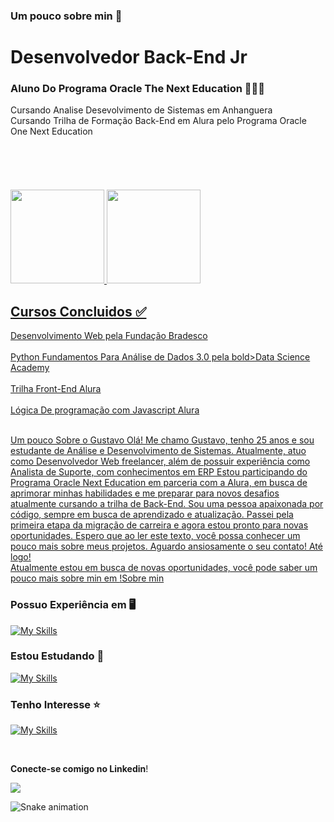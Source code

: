 ### Um pouco sobre min 🌈
<h1>Desenvolvedor Back-End Jr</h1>
<h3>Aluno Do Programa <bold>Oracle The Next Education 🚀🚀🚀</bold></h3>     
Cursando Analise Desevolvimento de Sistemas em Anhanguera <br>
Cursando Trilha de Formação Back-End em Alura pelo Programa Oracle One Next Education <br><br><br><br><br><br>
<div align="left">
    <a href="https://github.com/GustavoSilvaMarcal">
    <img height="150em" src="https://github-readme-stats.vercel.app/api?username=GustavoSilvaMarcal&show_icons=true&theme=tokyonight&include_all_commits=true&count_private=true"/>
    <img height="150em" src="https://github-readme-stats.vercel.app/api/top-langs/?username=GustavoSilvaMarcal&layout=compact&langs_count=7&theme=tokyonight"/>
</div>

<h2>Cursos Concluidos  ✅</h2>
  Desenvolvimento Web pela Fundação Bradesco <br><br>
  Python Fundamentos Para Análise de Dados 3.0 pela bold>Data Science Academy <br><br>
  Trilha Front-End Alura <br><br>
  Lógica De programação com Javascript Alura <br><br>


  Um pouco Sobre o Gustavo 
  Olá! Me chamo Gustavo, tenho 25 anos e sou estudante de Análise e Desenvolvimento de Sistemas. Atualmente, atuo como Desenvolvedor Web freelancer, além de possuir experiência como Analista de Suporte, com conhecimentos em ERP
  Estou participando do Programa Oracle Next Education em parceria com a Alura, em busca de aprimorar minhas habilidades e me preparar para novos desafios atualmente cursando a trilha de Back-End. 
  Sou uma pessoa apaixonada por código, sempre em busca de aprendizado e atualização.
  Passei pela primeira etapa da migração de carreira e agora estou pronto para novas oportunidades. Espero que ao ler este texto, você possa conhecer um pouco mais sobre meus projetos. Aguardo ansiosamente o seu contato! Até logo!  
  Atualmente estou em busca de novas oportunidades, você pode saber um pouco mais sobre min em [!Sobre min](https://www.linkedin.com/in/gustavo-m-4693b4156/?original_referer=/)
  
 ###  Possuo Experiência em 🖥️

[![My Skills](https://skillicons.dev/icons?i=js,ts,html,css,react,nodejs,python,github)](https://skillicons.dev)

###  Estou Estudando   :book:

[![My Skills](https://skillicons.dev/icons?i=java,php,postgres,mysql,laravel)](https://skillicons.dev)

###  Tenho Interesse   :star:

[![My Skills](https://skills.thijs.gg/icons?i=nodejs,js,typescript,docker,java)](https://skills.thijs.gg)


<br />

**Conecte-se comigo no Linkedin**! 

[<img src="https://img.shields.io/badge/linkedin-%230077B5.svg?&style=for-the-badge&logo=linkedin&logoColor=white" />](https://br.linkedin.com/in/gustavo-m-4693b4156?trk=people-guest_people_search-card&original_referer=https%3A%2F%2Fwww.linkedin.com%2F)


![Snake animation](https://github.com/rafaballerini2/rafaballerini2/blob/output/github-contribution-grid-snake.svg)
